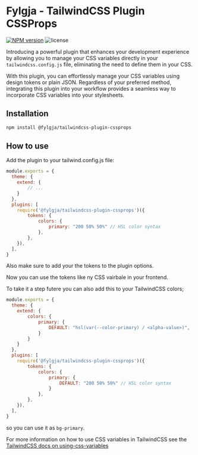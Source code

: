 # Fylgja - TailwindCSS Plugin CSSProps

[![NPM version](https://img.shields.io/npm/v/@fylgja/tailwindcss-plugin-cssprops?style=flat-square)](https://www.npmjs.org/package/@fylgja/tailwindcss-plugin-cssprops)
![license](https://img.shields.io/github/license/fylgja/tailwindcss-plugin-cssprops?color=%23234&style=flat-square)

Introducing a powerful plugin that enhances your development experience by allowing you to manage your CSS variables directly in your `tailwindcss.config.js` file, eliminating the need to define them in your CSS.

With this plugin, you can effortlessly manage your CSS variables using design tokens or plain JSON. Regardless of your preferred method, integrating this plugin into your workflow provides a seamless way to incorporate CSS variables into your stylesheets.

## Installation

```bash
npm install @fylgja/tailwindcss-plugin-cssprops
```

## How to use

Add the plugin to your tailwind.config.js file:

```js
module.exports = {
  theme: {
    extend: {
        // ...
    }
  },
  plugins: [
    require('@fylgja/tailwindcss-plugin-cssprops')({
        tokens: {
            colors: {
                primary: "200 50% 50%" // HSL color syntax
            },
        },
    }),
  ],
}
```

Also make sure to add your the tokens to the plugin options.

Now you can use the tokens like ny CSS vairbale in your frontend.

To take it a step futere you can also add this to your TailwindCSS colors;

```js
module.exports = {
  theme: {
    extend: {
        colors: {
            primary: {
                DEFAULT: "hsl(var(--color-primary) / <alpha-value>)",
            }
        }
    }
  },
  plugins: [
    require('@fylgja/tailwindcss-plugin-cssprops')({
        tokens: {
            colors: {
                primary: {
                    DEFAULT: "200 50% 50%" // HSL color syntax
                }
            },
        },
    }),
  ],
}
```

so you can use it as `bg-primary`.

For more information on how to use CSS variables in TailwindCSS see the [TailwindCSS docs on using-css-variables](https://tailwindcss.com/docs/customizing-colors#using-css-variables)
